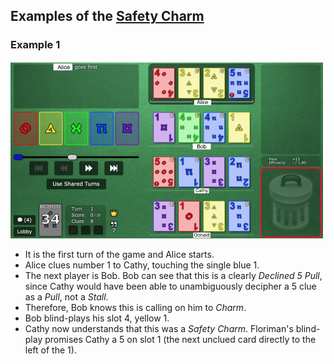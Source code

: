 ## Examples of the [Safety Charm](../Reference.md#the-safety-charm-declined-5-pull)

### Example 1

![Example Screenshot](https://github.com/Zamiell/hanabi-conventions/blob/master/img/examples/safety_charm1.png)

- It is the first turn of the game and Alice starts.
- Alice clues number 1 to Cathy, touching the single blue 1.
- The next player is Bob. Bob can see that this is a clearly *Declined 5 Pull*, since Cathy would have been able to unambiguously decipher a 5 clue as a *Pull*, not a *Stall*.
- Therefore, Bob knows this is calling on him to *Charm*.
- Bob blind-plays his slot 4, yellow 1.
- Cathy now understands that this was a *Safety Charm*. Floriman's blind-play promises Cathy a 5 on slot 1 (the next unclued card directly to the left of the 1).
